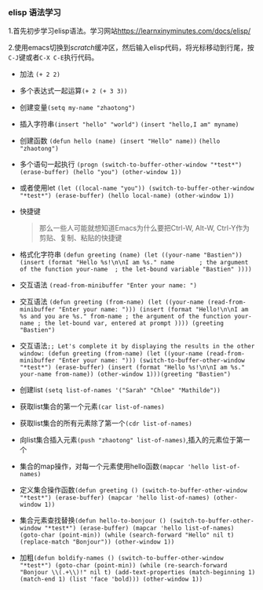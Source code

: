 ### elisp 语法学习

1.首先初步学习elisp语法。学习网站<https://learnxinyminutes.com/docs/elisp/>   

2.使用emacs切换到*scratch*缓冲区，然后输入elisp代码，将光标移动到行尾，按`C-J`键或者`C-X C-E`执行代码。

 - 加法 `(+ 2 2)`   
 - 多个表达式一起运算`(+ 2 (+ 3 3))`

 - 创建变量`(setq my-name "zhaotong")`
  
 - 插入字符串`(insert "hello" "world")` `(insert "hello,I am" myname)`

 - 创建函数 `(defun hello (name) (insert "Hello" name))` `(hello "zhaotong")`
 - 多个语句一起执行 `(progn
  (switch-to-buffer-other-window "*test*")
  (erase-buffer)
  (hello "you")
  (other-window 1))`
  
 - 或者使用let `(let ((local-name "you"))
  (switch-to-buffer-other-window "*test*")
  (erase-buffer)
  (hello local-name)
  (other-window 1))`

 - 快捷键
   > 那么一些人可能就想知道Emacs为什么要把Ctrl-W, Alt-W, Ctrl-Y作为剪贴、复制、粘贴的快捷键
 - 格式化字符串 `(defun greeting (name)
  (let ((your-name "Bastien"))
    (insert (format "Hello %s!\n\nI am %s."
                    name       ; the argument of the function
                    your-name  ; the let-bound variable "Bastien"
                    ))))`
 - 交互语法 `(read-from-minibuffer "Enter your name: ")`
  
 - 交互语法 `(defun greeting (from-name)
  (let ((your-name (read-from-minibuffer "Enter your name: ")))
    (insert (format "Hello!\n\nI am %s and you are %s."
                    from-name ; the argument of the function
                    your-name ; the let-bound var, entered at prompt
                    ))))
(greeting "Bastien")
`
 - 交互语法`;; Let's complete it by displaying the results in the other window:
(defun greeting (from-name)
  (let ((your-name (read-from-minibuffer "Enter your name: ")))
    (switch-to-buffer-other-window "*test*")
    (erase-buffer)
    (insert (format "Hello %s!\n\nI am %s." your-name from-name))
    (other-window 1)))(greeting "Bastien")`   
- 创建list `(setq list-of-names '("Sarah" "Chloe" "Mathilde"))` 
- 获取list集合的第一个元素`(car list-of-names)`
- 获取list集合的所有元素除了第一个`(cdr list-of-names)`
- 向list集合插入元素`(push "zhaotong" list-of-names)`,插入的元素位于第一个
- 集合的map操作，对每一个元素使用hello函数`(mapcar 'hello list-of-names)`
- 定义集合操作函数`(defun greeting ()
    (switch-to-buffer-other-window "*test*")
    (erase-buffer)
    (mapcar 'hello list-of-names)
    (other-window 1))`
- 集合元素查找替换`(defun hello-to-bonjour ()
    (switch-to-buffer-other-window "*test*")
    (erase-buffer)
    (mapcar 'hello list-of-names)
    (goto-char (point-min))
    (while (search-forward "Hello" nil t)
      (replace-match "Bonjour"))
    (other-window 1))`

- 加粗`(defun boldify-names ()
    (switch-to-buffer-other-window "*test*")
    (goto-char (point-min))
    (while (re-search-forward "Bonjour \\(.+\\)!" nil t)
      (add-text-properties (match-beginning 1)
                           (match-end 1)
                           (list 'face 'bold)))
    (other-window 1))`